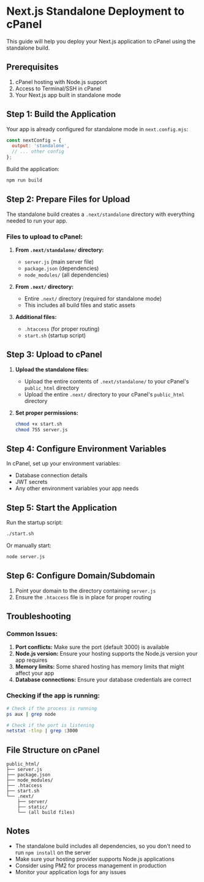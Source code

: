 # Next.js Standalone Deployment to cPanel

This guide will help you deploy your Next.js application to cPanel using the standalone build.

## Prerequisites

1. cPanel hosting with Node.js support
2. Access to Terminal/SSH in cPanel
3. Your Next.js app built in standalone mode

## Step 1: Build the Application

Your app is already configured for standalone mode in `next.config.mjs`:
```javascript
const nextConfig = {
  output: 'standalone',
  // ... other config
};
```

Build the application:
```bash
npm run build
```

## Step 2: Prepare Files for Upload

The standalone build creates a `.next/standalone` directory with everything needed to run your app.

### Files to upload to cPanel:

1. **From `.next/standalone/` directory:**
   - `server.js` (main server file)
   - `package.json` (dependencies)
   - `node_modules/` (all dependencies)

2. **From `.next/` directory:**
   - Entire `.next/` directory (required for standalone mode)
   - This includes all build files and static assets

3. **Additional files:**
   - `.htaccess` (for proper routing)
   - `start.sh` (startup script)

## Step 3: Upload to cPanel

1. **Upload the standalone files:**
   - Upload the entire contents of `.next/standalone/` to your cPanel's `public_html` directory
   - Upload the entire `.next/` directory to your cPanel's `public_html` directory

2. **Set proper permissions:**
   ```bash
   chmod +x start.sh
   chmod 755 server.js
   ```

## Step 4: Configure Environment Variables

In cPanel, set up your environment variables:
- Database connection details
- JWT secrets
- Any other environment variables your app needs

## Step 5: Start the Application

Run the startup script:
```bash
./start.sh
```

Or manually start:
```bash
node server.js
```

## Step 6: Configure Domain/Subdomain

1. Point your domain to the directory containing `server.js`
2. Ensure the `.htaccess` file is in place for proper routing

## Troubleshooting

### Common Issues:

1. **Port conflicts:** Make sure the port (default 3000) is available
2. **Node.js version:** Ensure your hosting supports the Node.js version your app requires
3. **Memory limits:** Some shared hosting has memory limits that might affect your app
4. **Database connections:** Ensure your database credentials are correct

### Checking if the app is running:

```bash
# Check if the process is running
ps aux | grep node

# Check if the port is listening
netstat -tlnp | grep :3000
```

## File Structure on cPanel

```
public_html/
├── server.js
├── package.json
├── node_modules/
├── .htaccess
├── start.sh
└── .next/
    ├── server/
    ├── static/
    └── (all build files)
```

## Notes

- The standalone build includes all dependencies, so you don't need to run `npm install` on the server
- Make sure your hosting provider supports Node.js applications
- Consider using PM2 for process management in production
- Monitor your application logs for any issues
